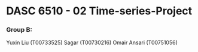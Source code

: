 # DASC 6510 - 02 Time-series-Project

### Group B:
Yuxin Liu (T00733525)
Sagar (T00730216)
Omair Ansari (T00751056)


